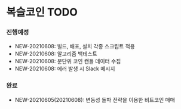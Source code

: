 # 복슬코인 TODO

### 진행예정
- NEW-20210608: 빌드, 배포, 설치 각종 스크립트 적용
- NEW-20210608: 알고리즘 백테스트 
- NEW-20210608: 분단위 코인 캔들 데이터 수집 
- NEW-20210608: 에러 발생 시 Slack 메시지 

### 완료
- NEW-20210605(20210608): 변동성 돌파 전략을 이용한 비트코인 매매

